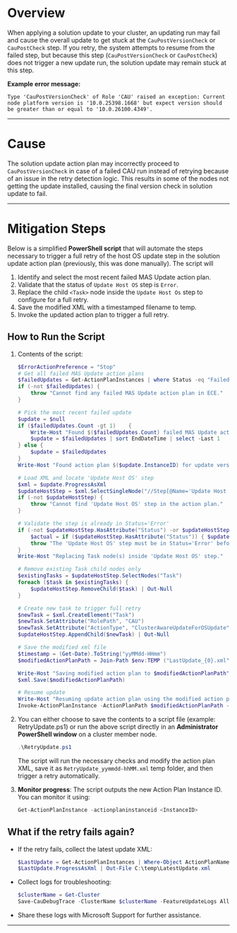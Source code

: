 # Overview
When applying a solution update to your cluster, an updating run may fail and cause the overall update to get stuck at the `CauPostVersionCheck` or `CauPostCheck` step. If you retry, the system attempts to resume from the failed step, but because this step (`CauPostVersionCheck` or `CauPostCheck`) does not trigger a new update run, the solution update may remain stuck at this step.

**Example error message:**
```
Type 'CauPostVersionCheck' of Role 'CAU' raised an exception: Current node platform version is '10.0.25398.1668' but expect version should be greater than or equal to '10.0.26100.4349'.
```
---

# Cause
The solution update action plan may incorrectly proceed to `CauPostVersionCheck` in case of a failed CAU run instead of retrying because of an issue in the retry detection logic. This results in some of the nodes not getting the update installed, causing the final version check in solution update to fail.

---

# Mitigation Steps 
Below is a simplified **PowerShell script** that will automate the steps necessary to trigger a full retry of the host OS update step in the solution update action plan (previously, this was done manually). The script will
1. Identify and select the most recent failed MAS Update action plan.
2. Validate that the status of `Update Host OS` step is `Error`.
3. Replace the child `<Task>` node inside the `Update Host Os` step to configure for a full retry.
4. Save the modified XML with a timestamped filename to temp.
5. Invoke the updated action plan to trigger a full retry.

## How to Run the Script
1. Contents of the script:  
   ```powershell
   $ErrorActionPreference = "Stop"
   # Get all failed MAS Update action plans
   $failedUpdates = Get-ActionPlanInstances | where Status -eq "Failed" | where { $_.ActionPlanName -match "MAS Update" }
   if (-not $failedUpdates) {
       throw "Cannot find any failed MAS Update action plan in ECE."
   }
   
   # Pick the most recent failed update
   $update = $null
   if ($failedUpdates.Count -gt 1)    {
       Write-Host "Found $($failedUpdates.Count) failed MAS Update action plans. Selecting the most recent one."
       $update = $failedUpdates | sort EndDateTime | select -Last 1
   } else {
       $update = $failedUpdates
   }
   Write-Host "Found action plan $($update.InstanceID) for update version $($update.RuntimeParameters.UpdateVersion)."
   
   # Load XML and locate 'Update Host OS' step
   $xml = $update.ProgressAsXml
   $updateHostStep = $xml.SelectSingleNode("//Step[@Name='Update Host OS']")
   if (-not $updateHostStep) {
       throw "Cannot find 'Update Host OS' step in the action plan."
   }
   
   # Validate the step is already in Status='Error'
   if (-not $updateHostStep.HasAttribute("Status") -or $updateHostStep.Status -ne "Error") {
       $actual = if ($updateHostStep.HasAttribute("Status")) { $updateHostStep.Status } else { "<missing>" }
       throw "The 'Update Host OS' step must be in Status='Error' before modifying. Current Status: $actual"
   }
   Write-Host "Replacing Task node(s) inside 'Update Host OS' step."
   
   # Remove existing Task child nodes only
   $existingTasks = $updateHostStep.SelectNodes("Task")
   foreach ($task in $existingTasks) {
       $updateHostStep.RemoveChild($task) | Out-Null
   }
   
   # Create new task to trigger full retry
   $newTask = $xml.CreateElement("Task")
   $newTask.SetAttribute("RolePath", "CAU")
   $newTask.SetAttribute("ActionType", "ClusterAwareUpdateForOSUpdate")
   $updateHostStep.AppendChild($newTask) | Out-Null
   
   # Save the modified xml file
   $timestamp = (Get-Date).ToString("yyMMdd-HHmm")
   $modifiedActionPlanPath = Join-Path $env:TEMP ("LastUpdate_{0}.xml" -f $timestamp)
   
   Write-Host "Saving modified action plan to $modifiedActionPlanPath"
   $xml.Save($modifiedActionPlanPath)
   
   # Resume update
   Write-Host "Resuming update action plan using the modified action plan XML."
   Invoke-ActionPlanInstance -ActionPlanPath $modifiedActionPlanPath -ExclusiveLock -Retries 3
   ```

2. You can either choose to save the contents to a script file (example: RetryUpdate.ps1) or run the above script directly in an **Administrator PowerShell window** on a cluster member node.
   ```powershell
   .\RetryUpdate.ps1
   ```
   The script will run the necessary checks and modify the action plan XML, save it as `RetryUpdate_yymmdd-hhMM.xml` temp folder, and then trigger a retry automatically.

4. **Monitor progress**:
   The script outputs the new Action Plan Instance ID. You can monitor it using:
   ```powershell
   Get-ActionPlanInstance -actionplaninstanceid <InstanceID>
   ```

## What if the retry fails again?
- If the retry fails, collect the latest update XML:
  ```powershell
  $LastUpdate = Get-ActionPlanInstances | Where-Object ActionPlanName -match "MAS Update" | Sort-Object EndDateTime -Descending | Select-Object -First 1
  $LastUpdate.ProgressAsXml | Out-File C:\temp\LatestUpdate.xml
  ```
- Collect logs for troubleshooting:
  ```powershell
  $clusterName = Get-Cluster
  Save-CauDebugTrace -ClusterName $clusterName -FeatureUpdateLogs All -Force
  ```
- Share these logs with Microsoft Support for further assistance.

---
